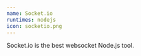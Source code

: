 ```yaml
---
name: Socket.io
runtimes: nodejs
icon: socketio.png
---
```


Socket.io is the best websocket Node.js tool.